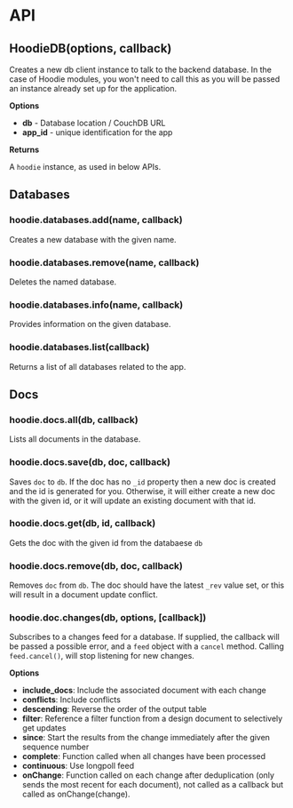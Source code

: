 # API


## HoodieDB(options, callback)

Creates a new db client instance to talk to the backend database. In the
case of Hoodie modules, you won't need to call this as you will be passed
an instance already set up for the application.

__Options__

* __db__ - Database location / CouchDB URL
* __app\_id__ - unique identification for the app

__Returns__

A `hoodie` instance, as used in below APIs.


## Databases

### hoodie.databases.add(name, callback)

Creates a new database with the given name.

### hoodie.databases.remove(name, callback)

Deletes the named database.

### hoodie.databases.info(name, callback)

Provides information on the given database.

### hoodie.databases.list(callback)

Returns a list of all databases related to the app.


## Docs

### hoodie.docs.all(db, callback)

Lists all documents in the database.

### hoodie.docs.save(db, doc, callback)

Saves `doc` to `db`. If the doc has no `_id` property then a new doc is
created and the id is generated for you. Otherwise, it will either create
a new doc with the given id, or it will update an existing document with
that id.

### hoodie.docs.get(db, id, callback)

Gets the doc with the given id from the databaese `db`

### hoodie.docs.remove(db, doc, callback)

Removes `doc` from `db`. The doc should have the latest `_rev` value set,
or this will result in a document update conflict.

### hoodie.doc.changes(db, options, [callback])

Subscribes to a changes feed for a database. If supplied, the callback will
be passed a possible error, and a `feed` object with a `cancel` method. Calling
`feed.cancel()`, will stop listening for new changes.

__Options__

* __include\_docs__: Include the associated document with each change
* __conflicts__: Include conflicts
* __descending__: Reverse the order of the output table
* __filter__: Reference a filter function from a design document to selectively
  get updates
* __since__: Start the results from the change immediately after the given
  sequence number
* __complete__: Function called when all changes have been processed
* __continuous__: Use longpoll feed
* __onChange__: Function called on each change after deduplication (only
  sends the most recent for each document), not called as a callback but
  called as onChange(change).
